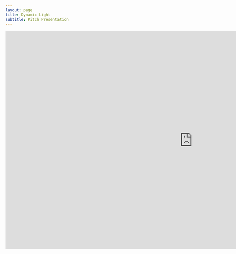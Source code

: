 ```yaml
---
layout: page
title: Dynamic Light
subtitle: Pitch Presentation
---
```

<iframe src="https://dynamiclight.sharepoint.com/sites/Corporate/_layouts/15/Doc.aspx?sourcedoc={03f69bc9-7aa7-4a44-8c9b-705173872cd8}&amp;action=embedview&amp;wdAr=1.7777777777777777&amp;wdEaa=1" width="1186px" height="691px" frameborder="0">This is an embedded <a target="_blank" href="https://office.com">Microsoft Office</a> presentation, powered by <a target="_blank" href="https://office.com/webapps">Office</a>.</iframe>
